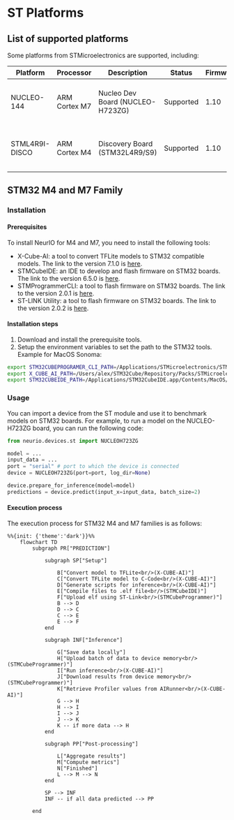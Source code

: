 # ST Platforms

## List of supported platforms
Some platforms from STMicroelectronics are supported, including:

| Platform       | Processor     | Description                      | Status    | Firmware | Tools version                                                             |
|----------------|---------------|----------------------------------|-----------|----------|---------------------------------------------------------------------------|
| NUCLEO-144     | ARM Cortex M7 | Nucleo Dev Board (NUCLEO-H723ZG) | Supported | 1.10     | X-Cube-AI 7.1.0, STMCubeIDE 6.5.0, STMProgrammerCLI 2.10.0, ST-Link 2.0.2 |
| STML4R9I-DISCO | ARM Cortex M4 | Discovery Board (STM32L4R9/S9)   | Supported | 1.10     | X-Cube-AI 7.1.0, STMCubeIDE 6.5.0, STMProgrammerCLI 2.10.0, ST-Link 2.0.2 |

## STM32 M4 and M7 Family

### Installation

#### Prerequisites

To install NeurIO for M4 and M7, you need to install the following tools:
- X-Cube-AI: a tool to convert TFLite models to STM32 compatible models. The link to the version 7.1.0 is [here](https://www.st.com/en/embedded-software/x-cube-ai.html).
- STMCubeIDE: an IDE to develop and flash firmware on STM32 boards. The link to the version 6.5.0 is [here](https://www.st.com/en/development-tools/stm32cubeide.html).
- STMProgrammerCLI: a tool to flash firmware on STM32 boards. The link to the version 2.0.1 is [here](https://www.st.com/en/development-tools/stm32cubeprog.html).
- ST-LINK Utility: a tool to flash firmware on STM32 boards. The link to the version 2.0.2 is [here](https://www.st.com/en/development-tools/stsw-link004.html).

#### Installation steps

1. Download and install the prerequisite tools.
2. Setup the environment variables to set the path to the STM32 tools. 
Example for MacOS Sonoma:

```bash
export STM32CUBEPROGRAMER_CLI_PATH=/Applications/STMicroelectronics/STM32Cube/STM32CubeProgrammer/STM32CubeProgrammer.app/Contents/MacOs/bin/STM32_Programmer_CLI`
export X_CUBE_AI_PATH=/Users/alex/STM32Cube/Repository/Packs/STMicroelectronics/X-CUBE-AI/7.1.0
export STM32CUBEIDE_PATH=/Applications/STM32CubeIDE.app/Contents/MacOS/STM32CubeIDE
```

### Usage

You can import a device from the ST module and use it to benchmark models on STM32 boards.
For example, to run a model on the NUCLEO-H723ZG board, you can run the following code:

```python
from neurio.devices.st import NUCLEOH723ZG

model = ...
input_data = ...
port = "serial" # port to which the device is connected
device = NUCLEOH723ZG(port=port, log_dir=None)

device.prepare_for_inference(model=model)
predictions = device.predict(input_x=input_data, batch_size=2)
```

#### Execution process

The execution process for STM32 M4 and M7 families is as follows:

```{mermaid}
%%{init: {'theme':'dark'}}%%
    flowchart TD
        subgraph PR["PREDICTION"]
            
            subgraph SP["Setup"]
                              
                B["Convert model to TFLite<br/>(X-CUBE-AI)"]
                C["Convert TFLite model to C-Code<br/>(X-CUBE-AI)"]
                D["Generate scripts for inference<br/>(X-CUBE-AI)"]
                E["Compile files to .elf file<br/>(STMCubeIDE)"]
                F["Upload elf using ST-Link<br/>(STMCubeProgrammer)"]
                B --> D
                D --> C
                C --> E
                E --> F
            end
            
            subgraph INF["Inference"]
                
                G["Save data locally"]
                H["Upload batch of data to device memory<br/>(STMCubeProgrammer)"]
                I["Run inference<br/>(X-CUBE-AI)"]
                J["Download results from device memory<br/>(STMCubeProgrammer)"]
                K["Retrieve Profiler values from AIRunner<br/>(X-CUBE-AI)"]
                G --> H
                H --> I
                I --> J
                J --> K
                K -- if more data --> H
            end
            
            subgraph PP["Post-processing"]
                
                L["Aggregate results"]
                M["Compute metrics"]
                N["Finished"]
                L --> M --> N
            end
            
            SP --> INF
            INF -- if all data predicted --> PP
        
        end
        
```
